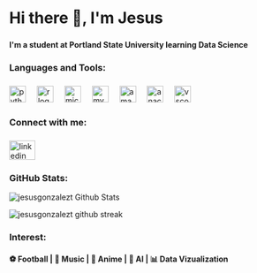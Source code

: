 <h1 align="left">Hi there 👋, I'm Jesus</h1>

###

<h4 align="left">I'm a student at Portland State University learning Data Science</h4>

###

<h3 align="left">Languages and Tools:</h3>

###

<div align="left">
  <img src="https://cdn.jsdelivr.net/gh/devicons/devicon/icons/python/python-original.svg" height="30" alt="python logo"  />
  <img width="12" />
  <img src="https://cdn.jsdelivr.net/gh/devicons/devicon/icons/r/r-original.svg" height="30" alt="r logo"  />
  <img width="12" />
  <img src="https://cdn.simpleicons.org/microsoftsqlserver/CC2927" height="30" alt="microsoftsqlserver logo"  />
  <img width="12" />
  <img src="https://cdn.jsdelivr.net/gh/devicons/devicon/icons/mysql/mysql-original.svg" height="30" alt="mysql logo"  />
  <img width="12" />
  <img src="https://cdn.jsdelivr.net/gh/devicons/devicon/icons/amazonwebservices/amazonwebservices-original.svg" height="30" alt="amazonwebservices logo"  />
  <img width="12" />
  <img src="https://cdn.jsdelivr.net/gh/devicons/devicon/icons/anaconda/anaconda-original.svg" height="30" alt="anaconda logo"  />
  <img width="12" />
  <img src="https://cdn.jsdelivr.net/gh/devicons/devicon/icons/vscode/vscode-original.svg" height="30" alt="vscode logo"  />
</div>

###

<h3 align="left">Connect with me:</h3>

###

<div align="left">
  <a href="www.linkedin.com/in/jesus-gonzalez-tronco" target="_blank">
    <img src="https://raw.githubusercontent.com/maurodesouza/profile-readme-generator/master/src/assets/icons/social/linkedin/default.svg" width="47" height="35" alt="linkedin logo"  />
  </a>
</div>

###

### GitHub Stats:
![jesusgonzalezt Github Stats](https://github-readme-stats-git-masterrstaa-rickstaa.vercel.app/api?username=jesusgonzalezt&show_icons=true&theme=swift&count_private=true&include_all_commits=true)

![jesusgonzalezt github streak](https://github-readme-streak-stats.herokuapp.com/?user=jesusgonzalezt&theme=swift&include_all_commits=true&count_private=true)


### Interest:

<h4 align="left">⚽️ Football | 🎵 Music | 🍥 Anime | 🤖 AI | 📊 Data Vizualization</h4>



